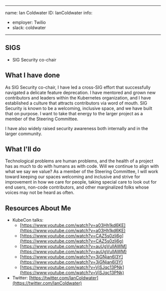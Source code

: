 -------------------------------------------------------------
name: Ian Coldwater
ID: IanColdwater
info:
  - employer: Twilio
  - slack: coldwater
-------------------------------------------------------------

## SIGS

- SIG Security co-chair

## What I have done

As SIG Security co-chair, I have led a cross-SIG effort that successfully navigated a delicate feature deprecation. I have mentored and grown new contributors and leaders within the Kubernetes organization, and I have established a culture that attracts contributors via word of mouth. SIG Security is known to be a welcoming, inclusive space, and we have built that on purpose. I want to take that energy to the larger project as a member of the Steering Committee.

I have also widely raised security awareness both internally and in the larger community.

## What I'll do

Technological problems are human problems, and the health of a project has as much to do with humans as with code. Will we continue to align with what we say we value? As a member of the Steering Committee, I will work toward keeping our spaces welcoming and inclusive and strive for improvement in how we care for people, taking special care to look out for end users, non-code contributors, and other marginalized folks whose voices may not be heard as often.

## Resources About Me

- KubeCon talks:
  * [https://www.youtube.com/watch?v=a03Hh1kd6KE](https://www.youtube.com/watch?v=a03Hh1kd6KE)
  * [https://www.youtube.com/watch?v=CAZ5s0zli6g](https://www.youtube.com/watch?v=CAZ5s0zli6g)
  * [https://www.youtube.com/watch?v=auUgVullAWM](https://www.youtube.com/watch?v=auUgVullAWM)
  * [https://www.youtube.com/watch?v=3jGNjan6I3Y](https://www.youtube.com/watch?v=3jGNjan6I3Y)
  * [https://www.youtube.com/watch?v=VjSJqc13PNk](https://www.youtube.com/watch?v=VjSJqc13PNk)
- Twitter: [https://twitter.com/IanColdwater](https://twitter.com/IanColdwater)